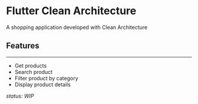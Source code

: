 # Flutter Clean Architecture

A shopping application developed with Clean Architecture 

## Features
---
- Get products
- Search product
- Filter product by category
- Display product details


_status: WIP_ <br/>
